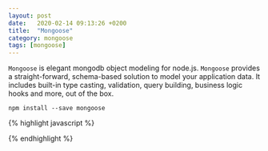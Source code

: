 ```yaml
---
layout: post
date:   2020-02-14 09:13:26 +0200
title:  "Mongoose"
category: mongoose
tags: [mongoose]
---
```


`Mongoose` is elegant mongodb object modeling for node.js. `Mongoose` provides a straight-forward, schema-based solution to model your application data. It includes built-in type casting, validation, query building, business logic hooks and more, out of the box.

`npm install --save mongoose`


{% highlight javascript %}

{% endhighlight %}

